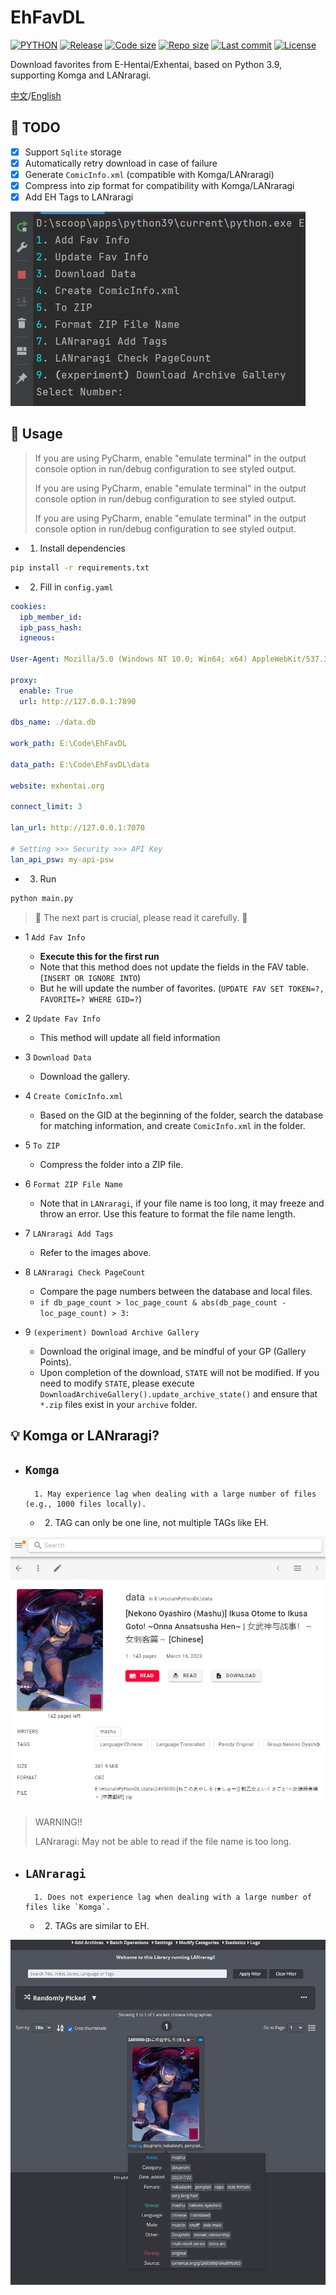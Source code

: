 # EhFavDL

[![PYTHON](https://img.shields.io/badge/Python-3.9-orange.svg)](https://www.python.org/)
[![Release](https://img.shields.io/github/v/release/eezd/EhFavDL)](https://github.com/eezd/EhFavDL/releases)
[![Code size](https://img.shields.io/github/languages/code-size/eezd/EhFavDL?color=blueviolet)](https://github.com/eezd/EhFavDL)
[![Repo size](https://img.shields.io/github/repo-size/eezd/EhFavDL?color=eb56fd)](https://github.com/eezd/EhFavDL)
[![Last commit](https://img.shields.io/github/last-commit/eezd/EhFavDL/main)](https://github.com/eezd/EhFavDL/commits/main)
[![License](https://img.shields.io/badge/license-MIT-yellowgreen.svg)](LICENSE)

Download favorites from E-Hentai/Exhentai, based on Python 3.9, supporting Komga and LANraragi.

[中文](README.md)/[English](README-EN.md)

## 📌 TODO

- [x] Support `Sqlite` storage
- [x] Automatically retry download in case of failure
- [x] Generate `ComicInfo.xml` (compatible with Komga/LANraragi)
- [x] Compress into zip format for compatibility with Komga/LANraragi
- [x] Add EH Tags to LANraragi

![img-main](img-main.png)

## 🔨 Usage

> If you are using PyCharm, enable "emulate terminal" in the output console option in run/debug configuration to see
> styled output.
>
> If you are using PyCharm, enable "emulate terminal" in the output console option in run/debug configuration to see
> styled output.
>
> If you are using PyCharm, enable "emulate terminal" in the output console option in run/debug configuration to see
> styled output.

-
    1. Install dependencies

```bash
pip install -r requirements.txt
```

-
    2. Fill in `config.yaml`

```yaml
cookies:
  ipb_member_id:
  ipb_pass_hash:
  igneous:

User-Agent: Mozilla/5.0 (Windows NT 10.0; Win64; x64) AppleWebKit/537.36 (KHTML, like Gecko) Chrome/112.0.0.0 Safari/537.36

proxy:
  enable: True
  url: http://127.0.0.1:7890

dbs_name: ./data.db

work_path: E:\Code\EhFavDL

data_path: E:\Code\EhFavDL\data

website: exhentai.org

connect_limit: 3

lan_url: http://127.0.0.1:7070

# Setting >>> Security >>> API Key
lan_api_psw: my-api-psw
```

-
    3. Run

```bash
python main.py
```

> 🔧 The next part is crucial, please read it carefully. 🔧

- 1 `Add Fav Info`
    - **Execute this for the first run**
    - Note that this method does not update the fields in the FAV table.(`INSERT OR IGNORE INTO`)
    - But he will update the number of favorites. (`UPDATE FAV SET TOKEN=?, FAVORITE=? WHERE GID=?`)

- 2 `Update Fav Info`
    - This method will update all field information

- 3 `Download Data`
    - Download the gallery.
- 4 `Create ComicInfo.xml`
    - Based on the GID at the beginning of the folder, search the database for matching information, and
      create `ComicInfo.xml` in the folder.
- 5 `To ZIP`
    - Compress the folder into a ZIP file.
- 6 `Format ZIP File Name`
    - Note that in `LANraragi`, if your file name is too long, it may freeze and throw an error. Use this feature to
      format the file name length.
- 7 `LANraragi Add Tags`
    - Refer to the images above.
- 8 `LANraragi Check PageCount`
    - Compare the page numbers between the database and local files.
    - `if db_page_count > loc_page_count & abs(db_page_count - loc_page_count) > 3:`
- 9 `(experiment) Download Archive Gallery`
    - Download the original image, and be mindful of your GP (Gallery Points).
    - Upon completion of the download, `STATE` will not be modified. If you need to modify `STATE`, please
      execute `DownloadArchiveGallery().update_archive_state()` and ensure that `*.zip` files exist in your `archive`
      folder.

## 💡 Komga or LANraragi?

- `Komga`
  -
        1. May experience lag when dealing with a large number of files (e.g., 1000 files locally).
    -
        2. TAG can only be one line, not multiple TAGs like EH.

![img-Komga](img-Komga.png)

> WARNING!!
>
> LANraragi: May not be able to read if the file name is too long.

- `LANraragi`
  -
        1. Does not experience lag when dealing with a large number of files like `Komga`.
    -
        2. TAGs are similar to EH.

![img-LANraragi](img-LANraragi.png)
